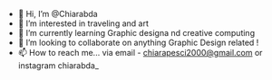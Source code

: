 - 👋 Hi, I’m @Chiarabda
- 👀 I’m interested in traveling and art
- 🌱 I’m currently learning Graphic designa nd creative computing 
- 💞️ I’m looking to collaborate on anything Graphic Design related ! 
- 📫 How to reach me... via email - chiarapesci2000@gmail.com or instagram chiarabda_

<!---
Chiarabda/Chiarabda is a ✨ special ✨ repository because its `README.md` (this file) appears on your GitHub profile.
You can click the Preview link to take a look at your changes.
--->
